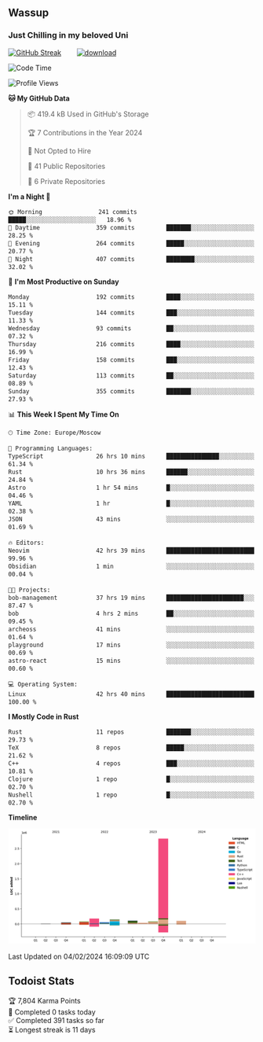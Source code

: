 ## Wassup 
### Just Chilling in my beloved Uni 

<!--
-->

[![GitHub Streak](http://github-readme-streak-stats.herokuapp.com?user=archeoss&theme=shades-of-purple&hide_border=true&date_format=j%20M%5B%20Y%5D)](https://git.io/streak-stats)&nbsp;&nbsp;&nbsp;&nbsp;&nbsp;&nbsp;&nbsp;&nbsp;[![download](https://user-images.githubusercontent.com/68448737/147796309-d8b65b1d-4dde-40d9-b03a-2b42aaa6cd43.jpeg)
](http://bmstu.ru/)

<!--START_SECTION:waka-->
![Code Time](http://img.shields.io/badge/Code%20Time-2%2C464%20hrs%2037%20mins-blue)

![Profile Views](http://img.shields.io/badge/Profile%20Views-0-blue)

**🐱 My GitHub Data** 

> 📦 419.4 kB Used in GitHub's Storage 
 > 
> 🏆 7 Contributions in the Year 2024
 > 
> 🚫 Not Opted to Hire
 > 
> 📜 41 Public Repositories 
 > 
> 🔑 6 Private Repositories 
 > 
**I'm a Night 🦉** 

```text
🌞 Morning                241 commits         █████░░░░░░░░░░░░░░░░░░░░   18.96 % 
🌆 Daytime                359 commits         ███████░░░░░░░░░░░░░░░░░░   28.25 % 
🌃 Evening                264 commits         █████░░░░░░░░░░░░░░░░░░░░   20.77 % 
🌙 Night                  407 commits         ████████░░░░░░░░░░░░░░░░░   32.02 % 
```
📅 **I'm Most Productive on Sunday** 

```text
Monday                   192 commits         ████░░░░░░░░░░░░░░░░░░░░░   15.11 % 
Tuesday                  144 commits         ███░░░░░░░░░░░░░░░░░░░░░░   11.33 % 
Wednesday                93 commits          ██░░░░░░░░░░░░░░░░░░░░░░░   07.32 % 
Thursday                 216 commits         ████░░░░░░░░░░░░░░░░░░░░░   16.99 % 
Friday                   158 commits         ███░░░░░░░░░░░░░░░░░░░░░░   12.43 % 
Saturday                 113 commits         ██░░░░░░░░░░░░░░░░░░░░░░░   08.89 % 
Sunday                   355 commits         ███████░░░░░░░░░░░░░░░░░░   27.93 % 
```


📊 **This Week I Spent My Time On** 

```text
🕑︎ Time Zone: Europe/Moscow

💬 Programming Languages: 
TypeScript               26 hrs 10 mins      ███████████████░░░░░░░░░░   61.34 % 
Rust                     10 hrs 36 mins      ██████░░░░░░░░░░░░░░░░░░░   24.84 % 
Astro                    1 hr 54 mins        █░░░░░░░░░░░░░░░░░░░░░░░░   04.46 % 
YAML                     1 hr                █░░░░░░░░░░░░░░░░░░░░░░░░   02.38 % 
JSON                     43 mins             ░░░░░░░░░░░░░░░░░░░░░░░░░   01.69 % 

🔥 Editors: 
Neovim                   42 hrs 39 mins      █████████████████████████   99.96 % 
Obsidian                 1 min               ░░░░░░░░░░░░░░░░░░░░░░░░░   00.04 % 

🐱‍💻 Projects: 
bob-management           37 hrs 19 mins      ██████████████████████░░░   87.47 % 
bob                      4 hrs 2 mins        ██░░░░░░░░░░░░░░░░░░░░░░░   09.45 % 
archeoss                 41 mins             ░░░░░░░░░░░░░░░░░░░░░░░░░   01.64 % 
playground               17 mins             ░░░░░░░░░░░░░░░░░░░░░░░░░   00.69 % 
astro-react              15 mins             ░░░░░░░░░░░░░░░░░░░░░░░░░   00.60 % 

💻 Operating System: 
Linux                    42 hrs 40 mins      █████████████████████████   100.00 % 
```

**I Mostly Code in Rust** 

```text
Rust                     11 repos            ███████░░░░░░░░░░░░░░░░░░   29.73 % 
TeX                      8 repos             █████░░░░░░░░░░░░░░░░░░░░   21.62 % 
C++                      4 repos             ███░░░░░░░░░░░░░░░░░░░░░░   10.81 % 
Clojure                  1 repo              █░░░░░░░░░░░░░░░░░░░░░░░░   02.70 % 
Nushell                  1 repo              █░░░░░░░░░░░░░░░░░░░░░░░░   02.70 % 
```



**Timeline**

![Lines of Code chart](https://raw.githubusercontent.com/archeoss/archeoss/master/assets/bar_graph.png)


 Last Updated on 04/02/2024 16:09:09 UTC
<!--END_SECTION:waka-->

## Todoist Stats

<!-- TODO-IST:START -->
🏆  7,804 Karma Points           
🌸  Completed 0 tasks today           
✅  Completed 391 tasks so far           
⏳  Longest streak is 11 days
<!-- TODO-IST:END -->
